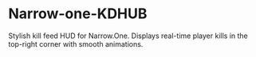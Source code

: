 # Narrow-one-KDHUB
Stylish kill feed HUD for Narrow.One. Displays real-time player kills in the top-right corner with smooth animations.
